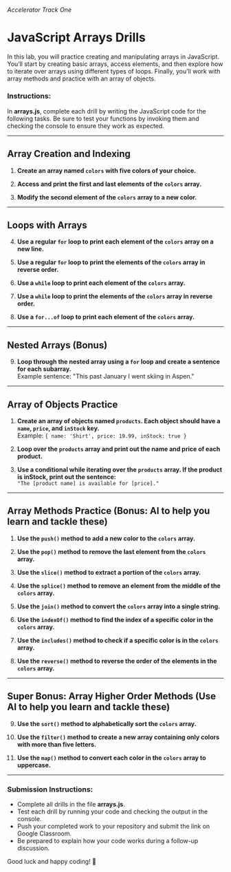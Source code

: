 ###### Accelerator Track One

# JavaScript Arrays Drills

In this lab, you will practice creating and manipulating arrays in JavaScript. You’ll start by creating basic arrays, access elements, and then explore how to iterate over arrays using different types of loops. Finally, you’ll work with array methods and practice with an array of objects.

### Instructions:

In **arrays.js**, complete each drill by writing the JavaScript code for the following tasks. Be sure to test your functions by invoking them and checking the console to ensure they work as expected.

---

## Array Creation and Indexing

1. **Create an array named `colors` with five colors of your choice.**

2. **Access and print the first and last elements of the `colors` array.**

3. **Modify the second element of the `colors` array to a new color.**

---

## Loops with Arrays

4. **Use a regular `for` loop to print each element of the `colors` array on a new line.**

5. **Use a regular `for` loop to print the elements of the `colors` array in reverse order.**

6. **Use a `while` loop to print each element of the `colors` array.**

7. **Use a `while` loop to print the elements of the `colors` array in reverse order.**

8. **Use a `for...of` loop to print each element of the `colors` array.**

---

## Nested Arrays (Bonus)

9. **Loop through the nested array using a `for` loop and create a sentence for each subarray.**  
   Example sentence: "This past January I went skiing in Aspen."

---

## Array of Objects Practice

1. **Create an array of objects named `products`. Each object should have a `name`, `price`, and `inStock` key.**  
   Example: `{ name: 'Shirt', price: 19.99, inStock: true }`

2. **Loop over the `products` array and print out the name and price of each product.**

3. **Use a conditional while iterating over the `products` array. If the product is inStock, print out the sentence:**  
   `"The [product name] is available for [price]."`

---

## Array Methods Practice (Bonus: AI to help you learn and tackle these)

1. **Use the `push()` method to add a new color to the `colors` array.**

2. **Use the `pop()` method to remove the last element from the `colors` array.**

3. **Use the `slice()` method to extract a portion of the `colors` array.**

4. **Use the `splice()` method to remove an element from the middle of the `colors` array.**

5. **Use the `join()` method to convert the `colors` array into a single string.**

6. **Use the `indexOf()` method to find the index of a specific color in the `colors` array.**

7. **Use the `includes()` method to check if a specific color is in the `colors` array.**

8. **Use the `reverse()` method to reverse the order of the elements in the `colors` array.**

---

## Super Bonus: Array Higher Order Methods (Use AI to help you learn and tackle these)

9. **Use the `sort()` method to alphabetically sort the `colors` array.**

10. **Use the `filter()` method to create a new array containing only colors with more than five letters.**

11. **Use the `map()` method to convert each color in the `colors` array to uppercase.**

---

### Submission Instructions:
- Complete all drills in the file **arrays.js**.
- Test each drill by running your code and checking the output in the console.
- Push your completed work to your repository and submit the link on Google Classroom.
- Be prepared to explain how your code works during a follow-up discussion.

Good luck and happy coding! 🚀
